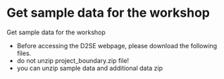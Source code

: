 # Get sample data for the workshop

Get sample data for the workshop
- Before accessing the D2SE webpage, please download the following files.
- do not unzip project_boundary.zip file!
- you can unzip sample data and additional data zip 
